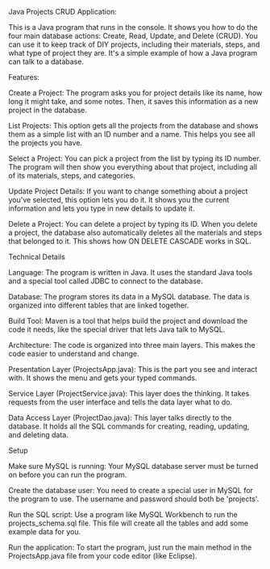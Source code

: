 Java Projects CRUD Application: 

This is a Java program that runs in the console. It shows you how to do the four main database actions: Create, Read, Update, and Delete (CRUD). You can use it to keep track of DIY projects, including their materials, steps, and what type of project they are. It's a simple example of how a Java program can talk to a database.



Features:

Create a Project: The program asks you for project details like its name, how long it might take, and some notes. Then, it saves this information as a new project in the database.

List Projects: This option gets all the projects from the database and shows them as a simple list with an ID number and a name. This helps you see all the projects you have.

Select a Project: You can pick a project from the list by typing its ID number. The program will then show you everything about that project, including all of its materials, steps, and categories.

Update Project Details: If you want to change something about a project you've selected, this option lets you do it. It shows you the current information and lets you type in new details to update it.

Delete a Project: You can delete a project by typing its ID. When you delete a project, the database also automatically deletes all the materials and steps that belonged to it. This shows how ON DELETE CASCADE works in SQL.


Technical Details

Language: The program is written in Java. It uses the standard Java tools and a special tool called JDBC to connect to the database.

Database: The program stores its data in a MySQL database. The data is organized into different tables that are linked together.

Build Tool: Maven is a tool that helps build the project and download the code it needs, like the special driver that lets Java talk to MySQL.

Architecture: The code is organized into three main layers. This makes the code easier to understand and change.

Presentation Layer (ProjectsApp.java): This is the part you see and interact with. It shows the menu and gets your typed commands.

Service Layer (ProjectService.java): This layer does the thinking. It takes requests from the user interface and tells the data layer what to do.

Data Access Layer (ProjectDao.java): This layer talks directly to the database. It holds all the SQL commands for creating, reading, updating, and deleting data.


Setup

Make sure MySQL is running: Your MySQL database server must be turned on before you can run the program.

Create the database user: You need to create a special user in MySQL for the program to use. The username and password should both be 'projects'.

Run the SQL script: Use a program like MySQL Workbench to run the projects_schema.sql file. This file will create all the tables and add some example data for you.

Run the application: To start the program, just run the main method in the ProjectsApp.java file from your code editor (like Eclipse).
